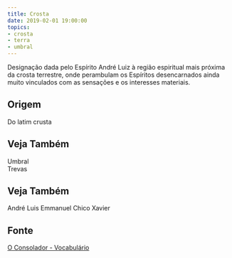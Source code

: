 ```yaml
---
title: Crosta
date: 2019-02-01 19:00:00
topics:
- crosta
- terra
- umbral
---
```


Designação dada pelo Espírito André Luiz à região espiritual mais próxima da
crosta terrestre, onde perambulam os Espíritos desencarnados ainda muito
vinculados com as sensações e os interesses materiais.
 
## Origem
Do latim crusta

## Veja Também
Umbral  
Trevas  

## Veja Também
André Luis
Emmanuel
Chico Xavier

## Fonte
[O Consolador - Vocabulário](http://www.oconsolador.com.br/linkfixo/vocabulario/principal.html)


